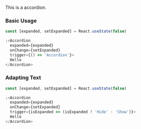 This is a accordion.

### Basic Usage

```jsx
const [expanded, setExpanded] = React.useState(false)

;<Accordion
  expanded={expanded}
  onChange={setExpanded}
  trigger={() => 'Accordion'}>
  Hello
</Accordion>
```

### Adapting Text

```jsx
const [expanded, setExpanded] = React.useState(false)

;<Accordion
  expanded={expanded}
  onChange={setExpanded}
  trigger={isExpanded => (isExpanded ? 'Hide' : 'Show')}>
  Hello
</Accordion>
```
